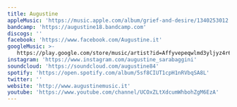 ```yaml
---
title: Augustine
appleMusic: 'https://music.apple.com/album/grief-and-desire/1340253012'
bandcamp: 'https://augustine18.bandcamp.com'
discogs: ''
facebook: 'https://www.facebook.com/Augustine.it'
googleMusic: >-
   https://play.google.com/store/music/artist?id=Affyvepeqwlmd3yljyz4r62a464
instagram: 'https://www.instagram.com/augustine_sarabaggini'
soundcloud: 'https://soundcloud.com/augustine84'
spotify: 'https://open.spotify.com/album/5sf8CIUT1cpH1nRVbqSA8L'
twitter: ''
website: 'http://www.augustinemusic.it'
youtube: 'https://www.youtube.com/channel/UCOxZLtXdcumWhbohZgM6EzA'
---
```

